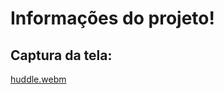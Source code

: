 # Informações do projeto!


## Captura da tela:
[huddle.webm](https://github.com/77971904/QUEST-HTML-E-CSS-AVAN-ADO-/assets/108705247/f09bcdfb-60fe-4630-a122-303fc8a168fd)
